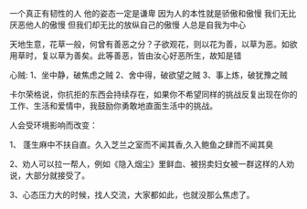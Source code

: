 一个真正有韧性的人
他的姿态一定是谦卑
因为人的本性就是骄傲和傲慢
我们无比厌恶他人的傲慢
但我们却无比的放纵自己的傲慢
人总是自我为中心

天地生意，花草一般，何曾有善恶之分？子欲观花，则以花为善，以草为恶。如欲用草时，复以草为善矣。此等善恶，皆由汝心好恶所生，故知是错

心贼:
1、坐中静，破焦虑之贼
2、舍中得，破欲望之贼
3、事上炼，破犹豫之贼



卡尔荣格说，你抗拒的东西会持续存在，如果你不希望同样的挑战反复出现在你的工作、生活和爱情中，我鼓励你勇敢地直面生活中的挑战。



人会受环境影响而改变：

1、 蓬生麻中不扶自直。久入芝兰之室而不闻其香,久入鲍鱼之肆而不闻其臭

2、劝人可以拉一帮人，例如《隐入烟尘》里鲜血、被拐卖妇女被一群这样的人劝说，大部分就接受了。

3、心态压力大的时候，找人交流，大家都如此，也就没那么焦虑了。



